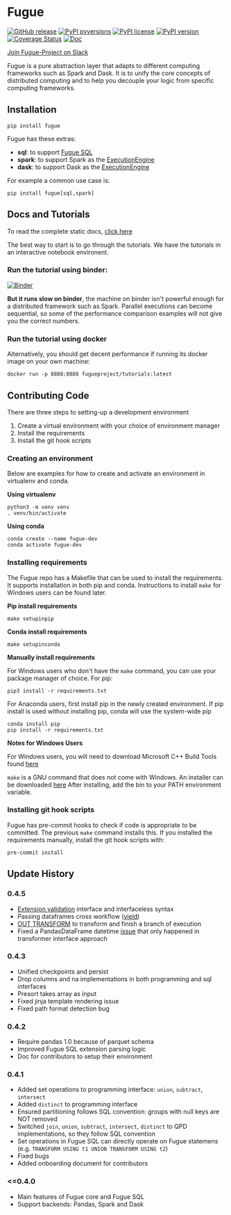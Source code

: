 # Fugue

[![GitHub release](https://img.shields.io/github/release/fugue-project/fugue.svg)](https://GitHub.com/fugue-project/fugue)
[![PyPI pyversions](https://img.shields.io/pypi/pyversions/fugue.svg)](https://pypi.python.org/pypi/fugue/)
[![PyPI license](https://img.shields.io/pypi/l/fugue.svg)](https://pypi.python.org/pypi/fugue/)
[![PyPI version](https://badge.fury.io/py/fugue.svg)](https://pypi.python.org/pypi/fugue/)
[![Coverage Status](https://coveralls.io/repos/github/fugue-project/fugue/badge.svg)](https://coveralls.io/github/fugue-project/fugue)
[![Doc](https://readthedocs.org/projects/fugue/badge)](https://fugue.readthedocs.org)

[Join Fugue-Project on Slack](https://join.slack.com/t/fugue-project/shared_invite/zt-he6tcazr-OCkj2GEv~J9UYoZT3FPM4g)

Fugue is a pure abstraction layer that adapts to different computing frameworks
such as Spark and Dask. It is to unify the core concepts of distributed computing and
to help you decouple your logic from specific computing frameworks.

## Installation
```
pip install fugue
```

Fugue has these extras:
* **sql**: to support [Fugue SQL](https://fugue-tutorials.readthedocs.io/en/latest/tutorials/sql.html)
* **spark**: to support Spark as the [ExecutionEngine](https://fugue-tutorials.readthedocs.io/en/latest/tutorials/execution_engine.html)
* **dask**: to support Dask as the [ExecutionEngine](https://fugue-tutorials.readthedocs.io/en/latest/tutorials/execution_engine.html)

For example a common use case is:
```
pip install fugue[sql,spark]
```


## Docs and Tutorials

To read the complete static docs, [click here](https://fugue.readthedocs.org)

The best way to start is to go through the tutorials. We have the tutorials in an interactive notebook environent.

### Run the tutorial using binder:
[![Binder](https://mybinder.org/badge_logo.svg)](https://mybinder.org/v2/gh/fugue-project/tutorials/master)

**But it runs slow on binder**, the machine on binder isn't powerful enough for
a distributed framework such as Spark. Parallel executions can become sequential, so some of the
performance comparison examples will not give you the correct numbers.

### Run the tutorial using docker

Alternatively, you should get decent performance if running its docker image on your own machine:

```
docker run -p 8888:8888 fugueproject/tutorials:latest
```

## Contributing Code

There are three steps to setting-up a development environment
1. Create a virtual environment with your choice of environment manager
2. Install the requirements
3. Install the git hook scripts

### Creating an environment

Below are examples for how to create and activate an environment in virtualenv and conda.

**Using virtualenv**
```
python3 -m venv venv
. venv/bin/activate

```

**Using conda**
```
conda create --name fugue-dev
conda activate fugue-dev
```

### Installing requirements

The Fugue repo has a Makefile that can be used to install the requirements. It supports installation in both
pip and conda. Instructions to install `make` for Windows users can be found later.

**Pip install requirements**
```
make setupinpip
```

**Conda install requirements**

```
make setupinconda
```

**Manually install requirements**

For Windows users who don't have the `make` command, you can use your package manager of choice. For pip:

```
pip3 install -r requirements.txt
```

For Anaconda users, first install pip in the newly created environment. If pip install is used without installing pip, conda will use
the system-wide pip

```
conda install pip
pip install -r requirements.txt
```

**Notes for Windows Users**

For Windows users, you will need to download Microsoft C++ Build Tools found [here](https://visualstudio.microsoft.com/visual-cpp-build-tools/)

`make` is a GNU command that does not come with Windows. An installer can be downloaded [here](http://gnuwin32.sourceforge.net/packages/make.htm)
After installing, add the bin to your PATH environment variable.

### Installing git hook scripts

Fugue has pre-commit hooks to check if code is appropriate to be committed. The previous `make` command installs this.
If you installed the requirements manually, install the git hook scripts with:
```
pre-commit install
```


## Update History

### 0.4.5

* [Extension validation](https://github.com/fugue-project/fugue/issues/81) interface and interfaceless syntax
* Passing dataframes cross workflow ([yield](https://github.com/fugue-project/fugue/pull/94))
* [OUT TRANSFORM](https://github.com/fugue-project/fugue/issues/82) to transform and finish a branch of execution
* Fixed a PandasDataFrame datetime [issue](https://github.com/fugue-project/triad/issues/59) that only happened in transformer interface approach

### 0.4.3

* Unified checkpoints and persist
* Drop columns and na implementations in both programming and sql interfaces
* Presort takes array as input
* Fixed jinja template rendering issue
* Fixed path format detection bug

### 0.4.2

* Require pandas 1.0 because of parquet schema
* Improved Fugue SQL extension parsing logic
* Doc for contributors to setup their environment

### 0.4.1

* Added set operations to programming interface: `union`, `subtract`, `intersect`
* Added `distinct` to programming interface
* Ensured partitioning follows SQL convention: groups with null keys are NOT removed
* Switched `join`, `union`, `subtract`, `intersect`, `distinct` to QPD implementations, so they follow SQL convention
* Set operations in Fugue SQL can directly operate on Fugue statemens (e.g. `TRANSFORM USING t1 UNION TRANSFORM USING t2`)
* Fixed bugs
* Added onboarding document for contributors

### <=0.4.0

* Main features of Fugue core and Fugue SQL
* Support backends: Pandas, Spark and Dask
